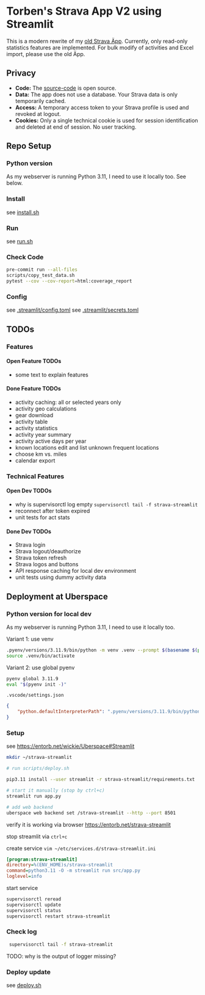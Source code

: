 # Torben's Strava App V2 using Streamlit

This is a modern rewrite of my [old Strava Äpp](https://entorb.net/strava/). Currently, only read-only statistics features are implemented. For bulk modify of activities and Excel import, please use the old Äpp.

## Privacy

* **Code:** The [source-code](https://github.com/entorb/strava-streamlit/) is open source.
* **Data:** The app does not use a database. Your Strava data is only temporarily cached.
* **Access:** A temporary access token to your Strava profile is used and revoked at logout.
* **Cookies:** Only a single technical cookie is used for session identification and deleted at end of session. No user tracking.

## Repo Setup

### Python version

As my webserver is running Python 3.11, I need to use it locally too. See below.

### Install

see [install.sh](scripts/install.sh)

### Run

see [run.sh](scripts/run.sh)

### Check Code

```sh
pre-commit run --all-files
scripts/copy_test_data.sh
pytest --cov --cov-report=html:coverage_report
```

### Config

see [.streamlit/config.toml](.streamlit/config.toml)
see [.streamlit/secrets.toml](.streamlit/secrets-EXAMPLE.toml)

## TODOs

### Features

#### Open Feature TODOs

* some text to explain features

#### Done Feature TODOs

* activity caching: all or selected years only
* activity geo calculations
* gear download
* activity table
* activity statistics
* activity year summary
* activity active days per year
* known locations edit and list unknown frequent locations
* choose km vs. miles
* calendar export

### Technical Features

#### Open Dev TODOs

* why is supervisorctl log empty
`supervisorctl tail -f strava-streamlit`
* reconnect after token expired
* unit tests for act stats

#### Done Dev TODOs

* Strava login
* Strava logout/deauthorize
* Strava token refresh
* Strava logos and buttons
* API response caching for local dev environment
* unit tests using dummy activity data

## Deployment at Uberspace

### Python version for local dev

As my webserver is running Python 3.11, I need to use it locally too.

Variant 1: use venv

```sh
.pyenv/versions/3.11.9/bin/python -m venv .venv --prompt $(basename $(pwd))
source .venv/bin/activate
```

Variant 2: use global pyenv

```sh
pyenv global 3.11.9
eval "$(pyenv init -)"
```

`.vscode/settings.json`

```json
{
    "python.defaultInterpreterPath": ".pyenv/versions/3.11.9/bin/python"
}
```

### Setup

see <https://entorb.net/wickie/Uberspace#Streamlit>

```sh
mkdir ~/strava-streamlit

# run scripts/deploy.sh

pip3.11 install --user streamlit -r strava-streamlit/requirements.txt

# start it manually (stop by ctrl+c)
streamlit run app.py

# add web backend
uberspace web backend set /strava-streamlit --http --port 8501
```

verify it is working via browser <https://entorb.net/strava-streamlit>

stop streamlit via `ctrl+c`

create service `vim ~/etc/services.d/strava-streamlit.ini`

```ini
[program:strava-streamlit]
directory=%(ENV_HOME)s/strava-streamlit
command=python3.11 -O -m streamlit run src/app.py
loglevel=info
```

start service

```sh
supervisorctl reread
supervisorctl update
supervisorctl status
supervisorctl restart strava-streamlit
```

### Check log

```sh
 supervisorctl tail -f strava-streamlit
```

TODO: why is the output of logger missing?

### Deploy update

see [deploy.sh](scripts/deploy.sh)
